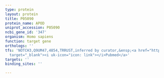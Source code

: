 ```yaml
---
type: protein
layout: protein
title: P05090
protein_name: APOD
uniprot_accession: P05090
ncbi_gene_id: '347'
organism: Homo sapiens
function: target gene
orthologs: ''
tfs: 'NOTCH3,Q9UM47,4854,TRRUST,inferred by curator,&ensp;<a href="https://www.ncbi.nlm.nih.gov/pubmed/?term=21705670%5Buid%5D+OR+29087512%5Buid%5D"
  target="_blank"><i uk-icon="icon: link"></i>Pubmed</a>'
targets: ''
binding_sites: ''

---
```

